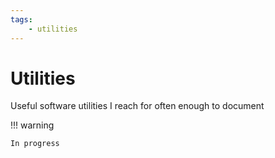 ```yaml
---
tags:
    - utilities
---
```


# Utilities

Useful software utilities I reach for often enough to document

!!! warning

    In progress
